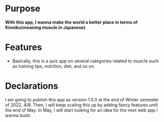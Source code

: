 # Purpose
**With this app, I wanna make the world a better place in terms of Kinniku(meaning muscle in Japanese)**. 

# Features
- Basically, this is a quiz app on several categories related to muscle such as training tips, nutrition, diet, and so on. 


# Declarations
I am going to publish this app as version 1.0.0 at the end of Winter semester of 2022, 4/8. Then, I will keep scaling this up by adding fancy features until the end of May. In May, I will start looking for an idea for the next web app I wanna build. 